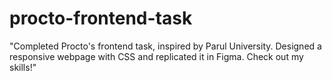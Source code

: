 # procto-frontend-task
"Completed Procto's frontend task, inspired by Parul University. Designed a responsive webpage with CSS and replicated it in Figma. Check out my skills!"
